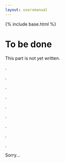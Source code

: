 ```yaml
---
layout: usersmanual
---
```


{% include base.html %}

# To be done

This part is not yet written.

.

.

.

.

.

.

.

.

.

Sorry...